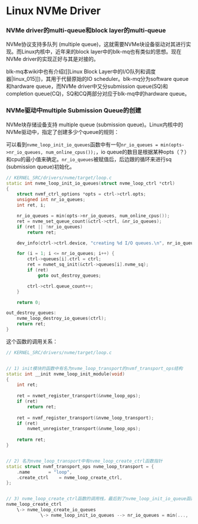 # Linux NVMe Driver

### NVMe driver的multi-queue和block layer的multi-queue

NVMe协议支持多队列 (multiple queue)，这就需要NVMe块设备驱动对其进行实现。而Linux内核中，近年来的block layer中的blk-mq也有类似的思想。现在NVMe driver的实现正好与其是对接的。

blk-mq本wiki中也有介绍([[Linux Block Layer中的I/O队列和调度器|linux_015]])，其用于代替原始的IO scheduler。blk-mq分为software queue和hardware queue，而NVMe driver中又分submission queue(SQ)和completion queue(CQ)，SQ和CQ两部分对应于blk-mq中的hardware queue。


### NVMe驱动中multiple Submission Queue的创建

NVMe块存储设备支持 multiple queue (submission queue)。Linux内核中的NVMe驱动中，指定了创建多少个queue的规则：

可以看到`nvme_loop_init_io_queues`函数中有一句`nr_io_queues = min(opts->nr_io_queues, num_online_cpus());`，io queue的数目是根据某种opts（？）和cpu的最小值来确定。`nr_io_queues`被赋值后，后边跟的循环来进行sq (submission queue)初始化。

```cpp
// KERNEL_SRC/drivers/nvme/target/loop.c
static int nvme_loop_init_io_queues(struct nvme_loop_ctrl *ctrl)
{
    struct nvmf_ctrl_options *opts = ctrl->ctrl.opts;
    unsigned int nr_io_queues;
    int ret, i;

    nr_io_queues = min(opts->nr_io_queues, num_online_cpus());
    ret = nvme_set_queue_count(&ctrl->ctrl, &nr_io_queues);
    if (ret || !nr_io_queues)
        return ret;

    dev_info(ctrl->ctrl.device, "creating %d I/O queues.\n", nr_io_queues);

    for (i = 1; i <= nr_io_queues; i++) {
        ctrl->queues[i].ctrl = ctrl;
        ret = nvmet_sq_init(&ctrl->queues[i].nvme_sq);
        if (ret)
            goto out_destroy_queues;

        ctrl->ctrl.queue_count++;
    }   

    return 0;

out_destroy_queues:
    nvme_loop_destroy_io_queues(ctrl);
    return ret;
}
```

这个函数的调用关系：
```cpp
// KERNEL_SRC/drivers/nvme/target/loop.c


// 1) init模块的函数中有名为nvme_loop_transport的nvmf_transport_ops结构
static int __init nvme_loop_init_module(void)
{   
    int ret;
    
    ret = nvmet_register_transport(&nvme_loop_ops);
    if (ret)
        return ret;
    
    ret = nvmf_register_transport(&nvme_loop_transport);
    if (ret)
        nvmet_unregister_transport(&nvme_loop_ops);
    
    return ret;
}   


// 2) 名为nvme_loop_transport中有nvme_loop_create_ctrl函数指针
static struct nvmf_transport_ops nvme_loop_transport = {
    .name       = "loop",
    .create_ctrl    = nvme_loop_create_ctrl,
};


// 3) nvme_loop_create_ctrl函数的调用栈，最后到了nvme_loop_init_io_queue函数
nvme_loop_create_ctrl  
    \-> nvme_loop_create_io_queues 
             \-> nvme_loop_init_io_queues --> nr_io_queues = min(..., ...)



```